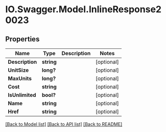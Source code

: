 # IO.Swagger.Model.InlineResponse20023
## Properties

Name | Type | Description | Notes
------------ | ------------- | ------------- | -------------
**Description** | **string** |  | [optional] 
**UnitSize** | **long?** |  | [optional] 
**MaxUnits** | **long?** |  | [optional] 
**Cost** | **string** |  | [optional] 
**IsUnlimited** | **bool?** |  | [optional] 
**Name** | **string** |  | [optional] 
**Href** | **string** |  | [optional] 

[[Back to Model list]](../README.md#documentation-for-models) [[Back to API list]](../README.md#documentation-for-api-endpoints) [[Back to README]](../README.md)

